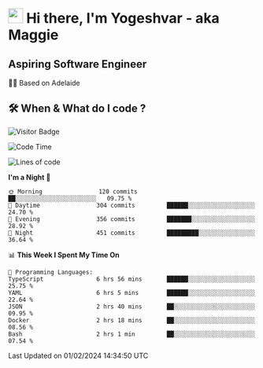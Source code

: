 <h1><img src="https://emojis.slackmojis.com/emojis/images/1531849430/4246/blob-sunglasses.gif?1531849430" width="30"/> Hi there, I'm Yogeshvar - aka Maggie</h1>

## Aspiring Software Engineer
🏂🏻  Based on Adelaide 

## 🛠 When & What do I code ?  

![Visitor Badge](https://visitor-badge.feriirawann.repl.co?username=yogeshvar&repo=yogeshvar&label=Visitors&style=plastic&color=%23457BFF&contentType=svg)

<!--START_SECTION:waka-->
![Code Time](http://img.shields.io/badge/Code%20Time-2%2C663%20hrs%2019%20mins-blue)

![Lines of code](https://img.shields.io/badge/From%20Hello%20World%20I%27ve%20Written-4.1%20million%20lines%20of%20code-blue)

**I'm a Night 🦉** 

```text
🌞 Morning                120 commits         ██░░░░░░░░░░░░░░░░░░░░░░░   09.75 % 
🌆 Daytime                304 commits         ██████░░░░░░░░░░░░░░░░░░░   24.70 % 
🌃 Evening                356 commits         ███████░░░░░░░░░░░░░░░░░░   28.92 % 
🌙 Night                  451 commits         █████████░░░░░░░░░░░░░░░░   36.64 % 
```


📊 **This Week I Spent My Time On** 

```text
💬 Programming Languages: 
TypeScript               6 hrs 56 mins       ██████░░░░░░░░░░░░░░░░░░░   25.75 % 
YAML                     6 hrs 5 mins        ██████░░░░░░░░░░░░░░░░░░░   22.64 % 
JSON                     2 hrs 40 mins       ██░░░░░░░░░░░░░░░░░░░░░░░   09.95 % 
Docker                   2 hrs 18 mins       ██░░░░░░░░░░░░░░░░░░░░░░░   08.56 % 
Bash                     2 hrs 1 min         ██░░░░░░░░░░░░░░░░░░░░░░░   07.54 % 
```


 Last Updated on 01/02/2024 14:34:50 UTC
<!--END_SECTION:waka-->
